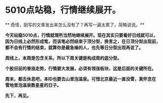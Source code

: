 5010点站稳，行情继续展开。
====

			

** 奇怪，刚写的文章发出来怎么没有了？再写一遍太累了，简略说说。**

**今天站稳5010点，行情就理所当然地继续展开。现在其实只要看好日线就可以，因为日线上必然形成笔，而该笔必然结束于顶分型，换言之，在日顶分型出现前，都不会有行情的结束，就算你是最急噪的人，也先等日分型出现再说了。**

**周线上，本周是包含关系，所以下周关键是构成周的底分型。**

**个股目前的普涨走势，行情要大发展，必须有领涨板块，这是后面的关键所在。**

**周末，都去休息吧，本ID也要去山里泡温泉。可惜北京最近一直没雪，真怀念在雪地里泡温泉数星星的日子。**

**先下，再见。**
